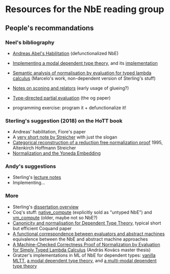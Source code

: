 # Resources for the NbE reading group

## People's recommandations

### Neel's bibliography

- [Andreas Abel's Habilitation](https://www.cse.chalmers.se/~abela/publications.html#habil)
(defunctionalized NbE)
- [Implementing a modal dependent type theory](https://dl.acm.org/doi/abs/10.1145/3341711), and its [implementation](https://github.com/jozefg/blott)
- [Semantic analysis of normalisation by evaluation for typed lambda calculus](https://www.cambridge.org/core/journals/mathematical-structures-in-computer-science/article/semantic-analysis-of-normalisation-by-evaluation-for-typed-lambda-calculus/E3727362B3E059149680CC3482FFDCFC) (Marcelo's work, non-dependent version of Sterling's stuff)
- [Notes on sconing and relators](https://link.springer.com/chapter/10.1007/3-540-56992-8_21) (early usage of glueing?)
- [Type-directed partial evaluation](https://dl.acm.org/doi/abs/10.1145/237721.237784) (the og paper)

- programming exercise: program it + defunctionalize it!

### Sterling's suggestion (2018) on the HoTT book

- Andreas' habilitation, Fiore's paper
- A [very short note by Streicher](https://www2.mathematik.tu-darmstadt.de/~streicher/snbe.pdf) with just the slogan
- [Categorical reconstruction of a reduction free normalization proof](https://www.tcs.ifi.lmu.de/mitarbeiter/martin-hofmann/pdfs/categoricalreconstruction.pdf) 1995, Altenkirch Hoffmann Streicher
- [Normalization and the Yoneda Embedding](https://www.cambridge.org/core/services/aop-cambridge-core/content/view/52CC6B0D0961F134ABF28BF6A824D45B/S0960129597002508a.pdf/normalization-and-the-yoneda-embedding.pdf) 

### Andy's suggestions

- Sterling's [lecture notes](https://www.jonmsterling.com/papers/sterling-2022-naive.pdf)
- Implementing…

### More

- Sterling's [dissertation overview](https://www.jonmsterling.com/forest/trees/jms-000q/)
- Coq's stuff: [native_compute](https://link.springer.com/chapter/10.1007/978-3-642-25379-9_26) (explicitly sold as "untyped NbE") and [vm_compute](https://dl.acm.org/doi/10.1145/583852.581501) (older, maybe not so NbE?)
- [Canonicity and normalisation for Dependent Type Theory](https://arxiv.org/abs/1810.09367), typical short but efficient Coquand paper
- [A functional correspondence between evaluators and abstract machines](https://dl.acm.org/doi/abs/10.1145/888251.888254) equivalence between the NbE and abstract machine approaches
- [A Machine-Checked Correctness Proof of Normalization by Evaluation for Simply Typed Lambda Calculus](https://andraskovacs.github.io/pdfs/mscthesis.pdf) (András Kovács master thesis)
- Gratzer's implementations in ML of NbE for dependent types: [vanilla MLTT](https://github.com/jozefg/nbe-for-mltt), [a modal dependent type theory](https://github.com/jozefg/blott), and [a multi-modal dependent type theory](https://github.com/logsem/mitten_preorder)